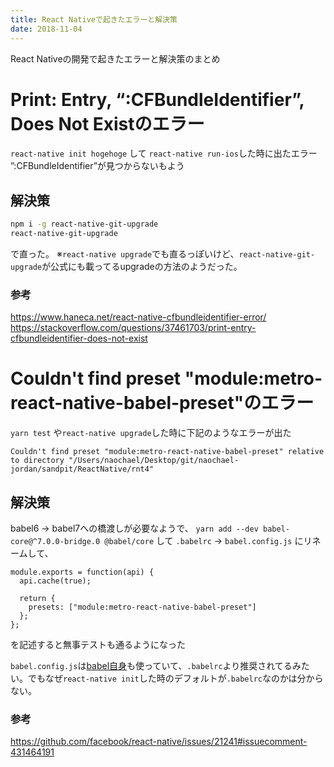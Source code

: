 ```yaml
---
title: React Nativeで起きたエラーと解決策
date: 2018-11-04
---
```


React Nativeの開発で起きたエラーと解決策のまとめ

# Print: Entry, “:CFBundleIdentifier”, Does Not Existのエラー

`react-native init hogehoge` して
`react-native run-ios`した時に出たエラー
”:CFBundleIdentifier”が見つからないもよう

## 解決策
```bash
npm i -g react-native-git-upgrade
react-native-git-upgrade
```
で直った。
※`react-native upgrade`でも直るっぽいけど、`react-native-git-upgrade`が公式にも載ってるupgradeの方法のようだった。

### 参考
https://www.haneca.net/react-native-cfbundleidentifier-error/
https://stackoverflow.com/questions/37461703/print-entry-cfbundleidentifier-does-not-exist

# Couldn't find preset "module:metro-react-native-babel-preset"のエラー

`yarn test` や`react-native upgrade`した時に下記のようなエラーが出た
```
Couldn't find preset "module:metro-react-native-babel-preset" relative to directory "/Users/naochael/Desktop/git/naochael-jordan/sandpit/ReactNative/rnt4"
```

## 解決策
babel6 → babel7への橋渡しが必要なようで、
`yarn add --dev babel-core@^7.0.0-bridge.0 @babel/core` して
`.babelrc` → `babel.config.js` にリネームして、
```
module.exports = function(api) {
  api.cache(true);

  return {
    presets: ["module:metro-react-native-babel-preset"]
  };
};
```
を記述すると無事テストも通るようになった

`babel.config.js`は[babel自身](https://github.com/babel/babel/blob/master/babel.config.js)も使っていて、`.babelrc`より推奨されてるみたい。でもなぜ`react-native init`した時のデフォルトが`.babelrc`なのかは分からない。

### 参考
https://github.com/facebook/react-native/issues/21241#issuecomment-431464191
